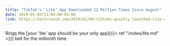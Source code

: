 ```yaml
---
title: "TikTok’s ‘Lite’ App Downloaded 12 Million Times Since August"
date: 2019-01-05T13:03:00-05:00
link: https://techcrunch.com/2019/01/04/tiktoks-quietly-launched-lite-app-has-reached-over-12-million-downloads-since-august/
--- 
```


Rings the [your 'lite' app should be your only app]({{< ref "/notes/lite.md" >}}) bell for the millionth time.

